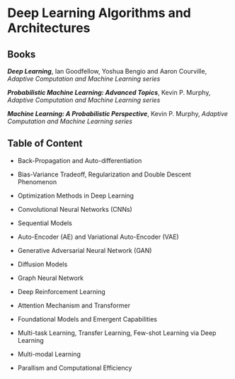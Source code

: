 # Deep Learning Algorithms and Architectures

## Books

***Deep Learning***, Ian Goodfellow, Yoshua Bengio and Aaron Courville, _Adaptive Computation and Machine Learning series_

***Probabilistic Machine Learning: Advanced Topics***, Kevin P. Murphy, _Adaptive Computation and Machine Learning series_

***Machine Learning: A Probabilistic Perspective***, Kevin P. Murphy, _Adaptive Computation and Machine Learning series_

## Table of Content

- Back-Propagation and Auto-differentiation

- Bias-Variance Tradeoff, Regularization and Double Descent Phenomenon

- Optimization Methods in Deep Learning

- Convolutional Neural Networks (CNNs)

- Sequential Models

- Auto-Encoder (AE) and Variational Auto-Encoder (VAE)

- Generative Adversarial Neural Network (GAN)

- Diffusion Models

- Graph Neural Network

- Deep Reinforcement Learning

- Attention Mechanism and Transformer

- Foundational Models and Emergent Capabilities

- Multi-task Learning, Transfer Learning, Few-shot Learning via Deep Learning

- Multi-modal Learning

- Parallism and Computational Efficiency
